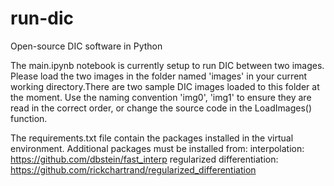 # run-dic
Open-source DIC software in Python

The main.ipynb notebook is currently setup to run DIC between two images.
Please load the two images in the folder named 'images' in your current working directory.There are two sample DIC images loaded to this folder at the moment.
Use the naming convention 'img0', 'img1' to ensure they are read in the correct order, or change the source code in the LoadImages() function.

The requirements.txt file contain the packages installed in the virtual environment.
Additional packages must be installed from:
interpolation:                https://github.com/dbstein/fast_interp
regularized differentiation:  https://github.com/rickchartrand/regularized_differentiation

